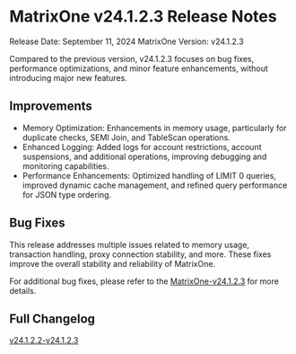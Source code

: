 # **MatrixOne v24.1.2.3 Release Notes**

Release Date: September 11, 2024
MatrixOne Version: v24.1.2.3

Compared to the previous version, v24.1.2.3 focuses on bug fixes, performance optimizations, and minor feature enhancements, without introducing major new features.

## Improvements

- Memory Optimization: Enhancements in memory usage, particularly for duplicate checks, SEMI Join, and TableScan operations.
- Enhanced Logging: Added logs for account restrictions, account suspensions, and additional operations, improving debugging and monitoring capabilities.
- Performance Enhancements: Optimized handling of LIMIT 0 queries, improved dynamic cache management, and refined query performance for JSON type ordering.

## Bug Fixes

This release addresses multiple issues related to memory usage, transaction handling, proxy connection stability, and more. These fixes improve the overall stability and reliability of MatrixOne.

For additional bug fixes, please refer to the [MatrixOne-v24.1.2.3](https://github.com/matrixorigin/matrixone/releases/tag/v1.2.3) for more details.

## Full Changelog

[v24.1.2.2-v24.1.2.3](https://github.com/matrixorigin/matrixone/compare/v1.2.2...v1.2.3)